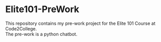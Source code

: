 # Elite101-PreWork
This repository contains my pre-work project for the Elite 101 Course at Code2College.
<br/>The pre-work is a python chatbot.
